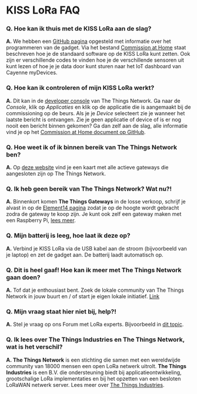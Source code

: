 # KISS LoRa FAQ

### Q. Hoe kan ik thuis met de KISS LoRa aan de slag?
**A.** We hebben een [GitHub pagina](https://github.com/YourproductSmarter/KISSLoRa-demo) opgesteld met informatie over het programmeren van de gadget. Via het bestand [Commission at Home](https://github.com/YourproductSmarter/KISSLoRa-demo/blob/master/COMMISSION_AT_HOME.md) staat beschreven hoe je de standaard software op de KISS LoRa kunt zetten. Ook zijn er verschillende codes te vinden hoe je de verschillende sensoren uit kunt lezen of hoe je je data door kunt sturen naar het IoT dashboard van Cayenne myDevices.

### Q. Hoe kan ik controleren of mijn KISS LoRa werkt?
**A.** Dit kan in de [developer console](https://console.thethingsnetwork.org/) van The Things Network. Ga naar de *Console*, klik op *Applicaties* en klik op de applicatie die is aangemaakt bij de commissioning op de beurs. Als je je *Device* selecteert zie je wanneer het laatste bericht is ontvangen. Zie je geen applicatie of device of is er nog nooit een bericht binnen gekomen? Ga dan zelf aan de slag, alle informatie vind je op het [Commission at Home document op GitHub](https://github.com/YourproductSmarter/KISSLoRa-demo/blob/master/COMMISSION_AT_HOME.md).

### Q. Hoe weet ik of ik binnen bereik van The Things Network ben?
**A.** Op [deze website](http://ttnmapper.org/) vind je een kaart met alle actieve gateways die aangesloten zijn op The Things Network.

### Q. Ik heb geen bereik van The Things Network? Wat nu?!
**A.** Binnenkort komen **The Things Gateways** in de losse verkoop, schrijf je alvast in op de [Element14 pagina](http://www2.newark.com/l/80762/2016-11-04/5s1h6m?COM=DesignCenter) zodat je op de hoogte wordt gebracht zodra de gateway te koop zijn. Je kunt ook zelf een gateway maken met een Raspberry Pi, [lees meer](https://www.thethingsnetwork.org/labs/story/how-to-build-your-own-lorawan-gateway).

### Q. Mijn batterij is leeg, hoe laat ik deze op?
**A.** Verbind je KISS LoRa via de USB kabel aan de stroom (bijvoorbeeld van je laptop) en zet de gadget aan. De batterij laadt automatisch op.

### Q. Dit is heel gaaf! Hoe kan ik meer met The Things Network gaan doen?
**A.** Tof dat je enthousiast bent. Zoek de lokale community van The Things Network in jouw buurt en / of start je eigen lokale initiatief. [Link](https://www.thethingsnetwork.org/community)

### Q. Mijn vraag staat hier niet bij, help?!
**A.** Stel je vraag op ons Forum met LoRa experts. Bijvoorbeeld in [dit topic](https://www.thethingsnetwork.org/forum/t/how-to-connect-utrecht-e-a-exhibition-kiss-lora-to-ttn/7619/4).

### Q. Ik lees over The Things Industries en The Things Network, wat is het verschil?
**A. The Things Network** is een stichting die samen met een wereldwijde community van 18000 mensen een open LoRa netwerk uitrolt. **The Things Industries** is een B.V. die ondersteuning biedt bij applicatieontwikkeling, grootschalige LoRa implementaties en bij het opzetten van een besloten LoRaWAN netwerk server. Lees meer over [The Things Industries](https://www.thethingsindustries.com/).

